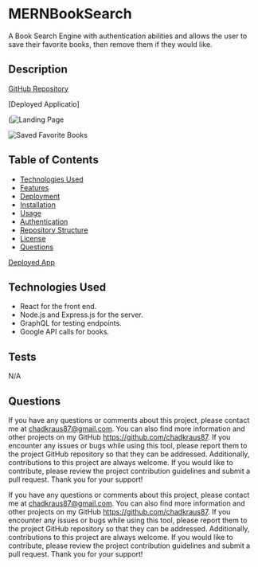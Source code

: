 # MERNBookSearch
A Book Search Engine with authentication abilities and allows the user to save their favorite books, then remove them if they would like.

## Description

[GitHub Repository]((https://github.com/chadkraus87/MERNBookSearch))

[Deployed Applicatio]

(![Landing Page](https://github.com/chadkraus87/MERNBookSearch/assets/127354484/73a9e3d4-64f7-41f3-b8b5-5e3f31302873)

![Saved Favorite Books](https://github.com/chadkraus87/MERNBookSearch/assets/127354484/5b0c2633-8b38-4cc4-a1f0-405017386b37)


## Table of Contents
- [Technologies Used](#technologies-used)
- [Features](#features)
- [Deployment](#deployment)
- [Installation](#installation)
- [Usage](#usage)
- [Authentication](#authentication)
- [Repository Structure](#repository-structure)
- [License](#license)
- [Questions](#questions)

[Deployed App]()

## Technologies Used
- React for the front end.
- Node.js and Express.js for the server.
- GraphQL for testing endpoints.
- Google API calls for books.

## Tests

N/A

## Questions

If you have any questions or comments about this project, please contact me at chadkraus87@gmail.com. You can also find more information and other projects on my GitHub https://github.com/chadkraus87. If you encounter any issues or bugs while using this tool, please report them to the project GitHub repository so that they can be addressed. Additionally, contributions to this project are always welcome. If you would like to contribute, please review the project contribution guidelines and submit a pull request. Thank you for your support!

If you have any questions or comments about this project, please contact me at chadkraus87@gmail.com. You can also find more information and other projects on my GitHub https://github.com/chadkraus87. If you encounter any issues or bugs while using this tool, please report them to the project GitHub repository so that they can be addressed. Additionally, contributions to this project are always welcome. If you would like to contribute, please review the project contribution guidelines and submit a pull request. Thank you for your support!
